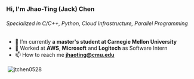 <h3 align="left">Hi, I'm Jhao-Ting (Jack) Chen</h3>
<h6 align="left">Specialized in C/C++, Python, Cloud Infrastructure, Parallel Programming</h6>

- 🌱 I’m currently **a master's student at Carnegie Mellon University**
- 👯 Worked at **AWS**, **Microsoft** and **Logitech** as Software Intern
- 📫 How to reach me **jhaoting@cmu.edu**


<p>&nbsp;<img align="center" src="https://github-readme-stats.vercel.app/api?username=jtchen0528&show_icons=true&locale=en" alt="jtchen0528" /></p>
